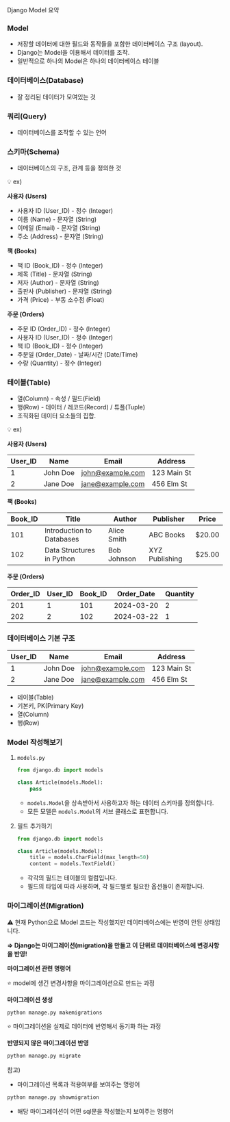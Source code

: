 Django Model 요약

### Model
- 저장할 데이터에 대한 필드와 동작들을 포함한 데이터베이스 구조 (layout).
- Django는 Model을 이용해서 데이터를 조작.
- 일반적으로 하나의 Model은 하나의 데이터베이스 테이블

### 데이터베이스(Database)

- 잘 정리된 데이터가 모여있는 것

### 쿼리(Query)

- 데이터베이스를 조작할 수 있는 언어

### 스키마(Schema)

- 데이터베이스의 구조, 관계 등을 정의한 것

<aside>
💡 ex)

**사용자 (Users)**

- 사용자 ID (User_ID) - 정수 (Integer)
- 이름 (Name) - 문자열 (String)
- 이메일 (Email) - 문자열 (String)
- 주소 (Address) - 문자열 (String)

**책 (Books)**

- 책 ID (Book_ID) - 정수 (Integer)
- 제목 (Title) - 문자열 (String)
- 저자 (Author) - 문자열 (String)
- 출판사 (Publisher) - 문자열 (String)
- 가격 (Price) - 부동 소수점 (Float)

**주문 (Orders)**

- 주문 ID (Order_ID) - 정수 (Integer)
- 사용자 ID (User_ID) - 정수 (Integer)
- 책 ID (Book_ID) - 정수 (Integer)
- 주문일 (Order_Date) - 날짜/시간 (Date/Time)
- 수량 (Quantity) - 정수 (Integer)
</aside>

### 테이블(Table)

- 열(Column) - 속성 / 필드(Field)
- 행(Row) - 데이터 / 레코드(Record) / 튜플(Tuple)
- 조직화된 데이터 요소들의 집합.

<aside>
💡 ex)

**사용자 (Users)**

| **User_ID** | **Name** | **Email** | **Address** |
| --- | --- | --- | --- |
| 1 | John Doe | john@example.com | 123 Main St |
| 2 | Jane Doe | jane@example.com | 456 Elm St |

**책 (Books)**

| **Book_ID** | **Title** | **Author** | **Publisher** | **Price** |
| --- | --- | --- | --- | --- |
| 101 | Introduction to Databases | Alice Smith | ABC Books | $20.00 |
| 102 | Data Structures in Python | Bob Johnson | XYZ Publishing | $25.00 |

**주문 (Orders)**

| **Order_ID** | **User_ID** | **Book_ID** | **Order_Date** | **Quantity** |
| --- | --- | --- | --- | --- |
| 201 | 1 | 101 | 2024-03-20 | 2 |
| 202 | 2 | 102 | 2024-03-22 | 1 |
</aside>

### 데이터베이스 기본 구조

| **User_ID** | **Name** | **Email** | **Address** |
| --- | --- | --- | --- |
| 1 | John Doe | john@example.com | 123 Main St |
| 2 | Jane Doe | jane@example.com | 456 Elm St |
- 테이블(Table)
- 기본키, PK(Primary Key)
- 열(Column)
- 행(Row)

### **Model 작성해보기**

1. `models.py` 
    
    ```python
    from django.db import models
    
    class Article(models.Model):
        pass
    ```
    
    - `models.Model`을 상속받아서 사용하고자 하는 데이터 스키마를 정의합니다.
    - 모든 모델은 `models.Model`의 서브 클래스로 표현합니다.
2. 필드 추가하기
    
    ```python
    from django.db import models
    
    class Article(models.Model):
        title = models.CharField(max_length=50)
        content = models.TextField()
    ```
    
    - 각각의 필드는 테이블의 컬럼입니다.
    - 필드의 타입에 따라 사용하며, 각 필드별로 필요한 옵션들이 존재합니다.
    

### **마이그레이션(Migration)**

<aside>
⚠️ 현재 Python으로 Model 코드는 작성했지만 데이터베이스에는 반영이 안된 상태입니다.

</aside>

**⇒ Django는 마이그레이션(migration)을 만들고 이 단위로 데이터베이스에 변경사항을 반영!**

**마이그레이션 관련 명령어**

⭐ model에 생긴 변경사항을 마이그레이션으로 만드는 과정

**마이그레이션 생성**

```python
python manage.py makemigrations 
```

⭐ 마이그레이션을 실제로 데이터에 반영해서 동기화 하는 과정

**반영되지 않은 마이그레이션 반영**

```python
python manage.py migrate
```

참고)

- 마이그레이션 목록과 적용여부를 보여주는 명령어
    
```python
python manage.py showmigration
```
    
- 해당 마이그레이션이 어떤 sql문을 작성했는지 보여주는 명령어